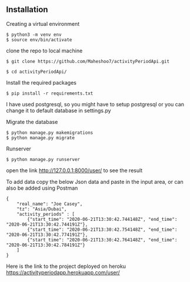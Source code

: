 ## Installation 

Creating a virtual environment

``` 
$ python3 -m venv env 
$ source env/bin/activate
``` 
clone the repo to local machine

```
$ git clone https://github.com/Maheshoo7/activityPeriodApi.git

$ cd activityPeriodApi/
```
Install the required packages

```
$ pip install -r requirements.txt
```

I have used postgresql, so you might have to setup postgresql or you can change it to default database in settings.py

Migrate the database

```
$ python manage.py makemigrations
$ python manage.py migrate
```
Runserver

```
$ python manage.py runserver
```
open the link http://127.0.0.1:8000/user/ to see the result

To add data copy the below Json data and paste in the input area, or can also be added using Postman

```
{
    "real_name": "Joe Casey",
    "tz": "Asia/Dubai",
    "activity_periods" : [
        {"start_time": "2020-06-21T13:30:42.744148Z", "end_time": "2020-06-21T13:30:42.744191Z"},
        {"start_time": "2020-06-21T13:30:42.754148Z", "end_time": "2020-06-21T13:30:42.774191Z"},
        {"start_time": "2020-06-21T13:30:42.764148Z", "end_time": "2020-06-21T13:30:42.784191Z"}
    ]
}
```

Here is the link to the project deployed on heroku https://activityperiodapp.herokuapp.com/user/
